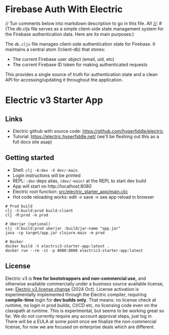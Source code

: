 # Firebase Auth With Electric 


// Tun comments below into markdown description to go in this file. AI!
[//]: # (The db.cljs file serves as a simple client-side state management system for the Firebase authentication data. Here are its main purposes:)

[//]: # ()
[//]: # (1 It maintains a central atom &#40;!client-db&#41; that stores authentication-related state on the client side, specifically:                                     )

[//]: # (• The current user object &#40;:user key&#41;                                                                                                                  )

[//]: # (• The current ID token &#40;:id-token key&#41;                                                                                                                 )

[//]: # (2 It provides a clean API with getter and setter functions to manipulate this state:                                                                      )

[//]: # (• set-user/remove-user/get-user - to manage the Firebase user object                                                                                   )

[//]: # (• set-id-token/remove-id-token/get-id-token - to manage the Firebase ID token                                                                          )

[//]: # (3 This abstraction is used by firebase_client.cljs to keep track of authentication state changes and ID token updates from Firebase, and by main.cljc to  )

[//]: # (access the current authentication state for rendering the UI appropriately.)

[//]: # ()
[//]: # (The file is intentionally simple, just providing a centralized place to store and access authentication state, rather than having it scattered throughout  )

[//]: # (the application. This makes it easier to:)

[//]: # ()
[//]: # (• Track authentication state changes                                                                                                                      )

[//]: # (• Access the current user's information                                                                                                                   )

[//]: # (• Access the current ID token for making authenticated requests to the server                                                                             )

[//]: # (• Modify how authentication state is stored if needed in the future)

[//]: # ()
[//]: # (The file uses ClojureScript &#40;cljs&#41; specifically because it's meant to run in the browser where the Firebase client SDK operates.)

The `db.cljs` file manages client-side authentication state for Firebase. It maintains a central atom (!client-db) that stores:
- The current Firebase user object (email, uid, etc)
- The current Firebase ID token for making authenticated requests

This provides a single source of truth for authentication state and a clean API for accessing/updating it throughout the application.


# Electric v3 Starter App

## Links

* Electric github with source code: https://github.com/hyperfiddle/electric
* Tutorial: https://electric.hyperfiddle.net/ (we'll be fleshing out this as a full docs site asap)

## Getting started

* Shell: `clj -A:dev -X dev/-main`. 
* Login instructions will be printed
* REPL: `:dev` deps alias, `(dev/-main)` at the REPL to start dev build
* App will start on http://localhost:8080
* Electric root function: [src/electric_starter_app/main.cljc](src/electric_starter_app/main.cljc)
* Hot code reloading works: edit -> save -> see app reload in browser

```shell
# Prod build
clj -X:build:prod build-client
clj -M:prod -m prod

# Uberjar (optional)
clj -X:build:prod uberjar :build/jar-name "app.jar"
java -cp target/app.jar clojure.main -m prod

# Docker
docker build -t electric3-starter-app:latest .
docker run --rm -it -p 8080:8080 electric3-starter-app:latest
```

## License
Electric v3 is **free for bootstrappers and non-commercial use,** and otherwise available commercially under a business source available license, see: [Electric v3 license change](https://tana.pub/lQwRvGRaQ7hM/electric-v3-license-change) (2024 Oct). License activation is experimentally implemented through the Electric compiler, requiring **compile-time** login for **dev builds only**. That means: no license check at runtime, no login in prod builds, CI/CD etc, no licensing code even on the classpath at runtime. This is experimental, but seems to be working great so far. We do not currently require any account approval steps, just log in. There will be a EULA at some point once we finalize the non-commercial license, for now we are focused on enterprise deals which are different.
